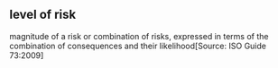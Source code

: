 ## level of risk

magnitude of a risk or combination of risks, expressed in terms of the combination of consequences and their likelihood[Source: ISO Guide 73:2009]

